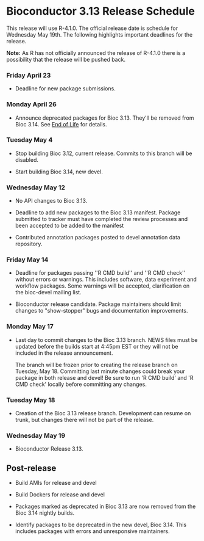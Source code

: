 # Bioconductor 3.13 Release Schedule

This release will use  R-4.1.0.
The official release date is schedule for Wednesday May 19th.
The following highlights important deadlines for the release.

<b>Note:</b> As R has not officially announced the release of R-4.1.0 there is a possibility
that the release will be pushed back. 


### Friday April 23

* Deadline for new package submissions.

### Monday April 26

* Announce deprecated packages for Bioc 3.13. They'll be removed from Bioc 3.14.
  See [End of Life](/developers/package-end-of-life) for details.

### Tuesday May 4

* Stop building Bioc 3.12, current release. Commits to this branch will be
  disabled.

* Start building Bioc 3.14, new devel.

### Wednesday May 12

* No API changes to Bioc 3.13.

* Deadline to add new packages to the Bioc 3.13 manifest. Package submitted to
  tracker must have completed the review processes and been accepted to be added
  to the manifest

* Contributed annotation packages posted to devel annotation data repository.

### Friday May 14

* Deadline for packages passing ''R CMD build'' and ''R CMD check''
  without errors or warnings. This includes software, data experiment
  and workflow packages. Some warnings will be accepted, clarification
  on the bioc-devel mailing list.

* Bioconductor release candidate.  Package maintainers should limit
  changes to "show-stopper" bugs and documentation improvements.

### Monday May 17

* Last day to commit changes to the Bioc 3.13 branch. NEWS files
  must be updated before the builds start at 4:45pm EST or they will
  not be included in the release announcement.

  The branch will be frozen prior to creating the release branch on Tuesday,
  May 18.  Committing last minute changes could break your package in both
  release and devel! Be sure to run 'R CMD build' and 'R CMD check' locally
  before committing any changes.

### Tuesday May 18

* Creation of the Bioc 3.13 release branch. Development can resume on
  trunk, but changes there will not be part of the release.

### Wednesday May 19

* Bioconductor Release 3.13.


## Post-release

* Build AMIs for release and devel

* Build Dockers for release and devel

* Packages marked as deprecated in Bioc 3.13 are now removed from the
  Bioc 3.14 nightly builds.

* Identify packages to be deprecated in the new devel, Bioc 3.14.
  This includes packages with errors and unresponsive maintainers.
